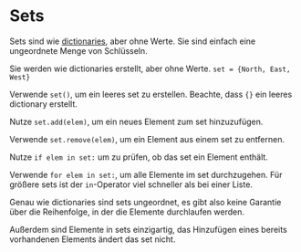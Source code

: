 # Sets
Sets sind wie [dictionaries](docs/scripting/dicts.md), aber ohne Werte. Sie sind einfach eine ungeordnete Menge von Schlüsseln.

Sie werden wie dictionaries erstellt, aber ohne Werte. 
`set = {North, East, West}`

Verwende `set()`, um ein leeres set zu erstellen. Beachte, dass `{}` ein leeres dictionary erstellt.

Nutze `set.add(elem)`, um ein neues Element zum set hinzuzufügen.

Verwende `set.remove(elem)`, um ein Element aus einem set zu entfernen.

Nutze `if elem in set:` um zu prüfen, ob das set ein Element enthält.

Verwende `for elem in set:`, um alle Elemente im set durchzugehen.
Für größere sets ist der `in`-Operator viel schneller als bei einer Liste.

Genau wie dictionaries sind sets ungeordnet, es gibt also keine Garantie über die Reihenfolge, in der die Elemente durchlaufen werden.

Außerdem sind Elemente in sets einzigartig, das Hinzufügen eines bereits vorhandenen Elements ändert das set nicht.